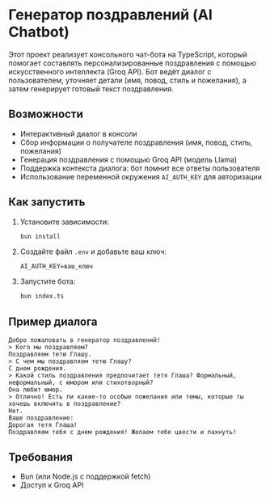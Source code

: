 # Генератор поздравлений (AI Chatbot)

Этот проект реализует консольного чат-бота на TypeScript, который помогает составлять персонализированные поздравления с помощью искусственного интеллекта (Groq API). Бот ведёт диалог с пользователем, уточняет детали (имя, повод, стиль и пожелания), а затем генерирует готовый текст поздравления.

## Возможности

- Интерактивный диалог в консоли
- Сбор информации о получателе поздравления (имя, повод, стиль, пожелания)
- Генерация поздравления с помощью Groq API (модель Llama)
- Поддержка контекста диалога: бот помнит все ответы пользователя
- Использование переменной окружения `AI_AUTH_KEY` для авторизации

## Как запустить

1. Установите зависимости:
   ```sh
   bun install
   ```
2. Создайте файл `.env` и добавьте ваш ключ:
   ```
   AI_AUTH_KEY=ваш_ключ
   ```
3. Запустите бота:
   ```sh
   bun index.ts
   ```

## Пример диалога

```
Добро пожаловать в генератор поздравлений!
> Кого мы поздравляем?
Поздравляем тетю Глашу.
> С чем мы поздравляем тетю Глашу?
С днем рождения.
> Какой стиль поздравления предпочитает тетя Глаша? Формальный, неформальный, с юмором или стихотворный?
Она любит юмор.
> Отлично! Есть ли какие-то особые пожелания или темы, которые ты хочешь включить в поздравление?
Нет.
Ваше поздравление:
Дорогая тетя Глаша!
Поздравляем тебя с днем рождения! Желаем тебе цвести и пахнуть!
```

## Требования

- Bun (или Node.js с поддержкой fetch)
- Доступ к Groq API
